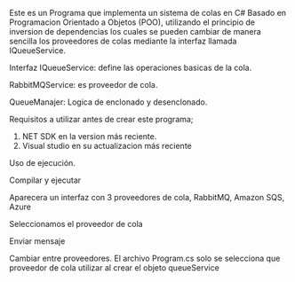 Este es un Programa que implementa un sistema de colas en C# Basado en Programacion Orientado a Objetos (POO), utilizando el principio de inversion de dependencias los cuales se pueden cambiar de manera sencilla los proveedores de colas mediante la interfaz llamada IQueueService.

Interfaz IQueueService: define las operaciones basicas de la cola.

RabbitMQService: es proveedor de cola.

QueueManajer: Logica de enclonado y desenclonado.

Requisitos a utilizar antes de crear este programa;
1) NET SDK en la version más reciente.
2) Visual studio en su actualizacion más reciente

Uso de ejecución.

Compilar y ejecutar

Aparecera un interfaz con 3 proveedores de cola, RabbitMQ, Amazon SQS, Azure

Seleccionamos el proveedor de cola

Enviar mensaje

Cambiar entre proveedores.
El archivo Program.cs solo se selecciona que proveedor de cola utilizar al crear el objeto queueService


